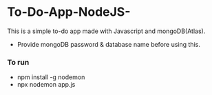 # To-Do-App-NodeJS-

This is a simple to-do app made with Javascript and mongoDB(Atlas).
* Provide mongoDB password & database name before using this.

### To run
* npm install -g nodemon
* npx nodemon app.js
